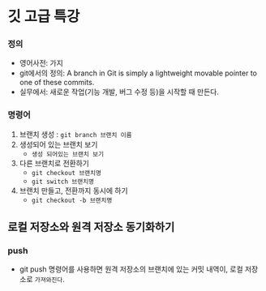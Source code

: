 # 깃 고급 특강

### 정의 
- 영어사전: 가지
- git에서의 정의: A branch in Git is simply a lightweight movable pointer to one of these commits.
- 실무에서: 새로운 작업(기능 개발, 버그 수정 등)을 시작할 때 만든다. 

### 명령어
1. 브랜치 생성 : `git branch 브랜치 이름`
2. 생성되어 있는 브랜치 보기
    * `생성 되어있는 브랜치 보기`
3. 다른 브랜치로 전환하기
   * `git checkout 브랜치명`
   * `git switch 브랜치명`
4. 브랜치 만들고, 전환까지 동시에 하기
   * `git checkout -b 브랜치명`











## 로컬 저장소와 원격 저장소 동기화하기

### push
- git push 명령어를 사용하면 원격 저장소의 브랜치에 있는 커밋 내역이, 로컬 저장소로 `가져와진다`.